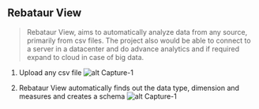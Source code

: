 ## Rebataur View

> Rebataur View,  aims to automatically analyze data from any source, primarily from csv  files. The project also would be able to connect to a server in a datacenter and do
> advance analytics and if required expand to cloud in case of big data.

1. Upload any csv file
![alt Capture-1](https://raw.githubusercontent.com/ranjanprj/rebataurview/master/images/screenshots/Capture1.PNG "Screen Capture")

2. Rebataur View automatically finds out the data type, dimension and measures and creates a schema
![alt Capture-1](https://raw.githubusercontent.com/ranjanprj/rebataurview/master/images/screenshots/Capture2.PNG "Screen Capture")
